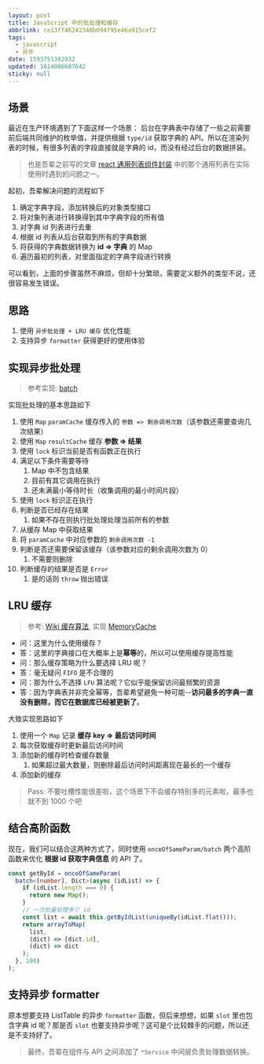 ```yaml
---
layout: post
title: JavaScript 中的批处理和缓存
abbrlink: ce13ff46242348b094f95e46a915cef2
tags:
  - javascript
  - 异步
date: 1593751382932
updated: 1614006687642
sticky: null
---
```


## 场景

最近在生产环境遇到了下面这样一个场景：
后台在字典表中存储了一些之前需要前后端共同维护的枚举值，并提供根据 `type/id` 获取字典的 API。所以在渲染列表的时候，有很多列表的字段直接就是字典的 id，而没有经过后台的数据拼装。

> 也是吾辈之前写的文章 [react 通用列表组件封装](/p/9b07ff8ce6dd4eb08896f6b8191d7181) 中的那个通用列表在实际使用时遇到的问题之一。

起初，吾辈解决问题的流程如下

1.  确定字典字段，添加转换后的对象类型接口
1.  将对象列表进行转换得到其中字典字段的所有值
1.  对字典 id 列表进行去重
1.  根据 id 列表从后台获取到所有的字典数据
1.  将获得的字典数据转换为 **id => 字典** 的 Map
1.  遍历最初的列表，对里面指定的字典字段进行转换

可以看到，上面的步骤虽然不麻烦，但却十分繁琐，需要定义额外的类型不说，还很容易发生错误。

## 思路

1.  使用 `异步批处理 + LRU 缓存` 优化性能
1.  支持异步 `formatter` 获得更好的使用体验

## 实现异步批处理

> 参考实现: [batch](https://github.com/rxliuli/rx-util/blob/dev/src/module/function/batch.ts)

实现批处理的基本思路如下

1.  使用 `Map` `paramCache` 缓存传入的 `参数 => 剩余调用次数`（该参数还需要查询几次结果）
1.  使用 `Map` `resultCache` 缓存 **参数 => 结果**
1.  使用 `lock` 标识当前是否有函数正在执行
1.  满足以下条件需要等待
    1.  Map 中不包含结果
    1.  目前有其它调用在执行
    1.  还未满最小等待时长（收集调用的最小时间片段）
1.  使用 `lock` 标识正在执行
1.  判断是否已经存在结果
    1.  如果不存在则执行批处理处理当前所有的参数
1.  从缓存 Map 中获取结果
1.  将 `paramCache` 中对应参数的 `剩余调用次数 -1`
1.  判断是否还需要保留该缓存（该参数对应的剩余调用次数为 0）
    1.  不需要则删除
1.  判断缓存的结果是否是 `Error`
    1.  是的话则 `throw` 抛出错误

## LRU 缓存

> 参考: [Wiki 缓存算法](https://en.wikipedia.org/wiki/Cache_replacement_policies), 实现 [MemoryCache](https://github.com/rxliuli/rx-util/blob/dev/src/module/cache/MemoryCache.ts)

- 问：这里为什么使用缓存？
- 答：这里的字典接口在大概率上是**幂等**的，所以可以使用缓存提高性能
- 问：那么缓存策略为什么要选择 LRU 呢？
- 答：毫无疑问 `FIFO` 是不合理的
- 问：那为什么不选择 `LFU` 算法呢？它似乎能保留访问最频繁的资源
- 答：因为字典表并非完全幂等，吾辈希望避免一种可能--**访问最多的字典一直没有删除，而它在数据库已经被更新了**。

大致实现思路如下

1.  使用一个 `Map` 记录 **缓存 key => 最后访问时间**
1.  每次获取缓存时更新最后访问时间
1.  添加新的缓存时检查缓存数量
    1.  如果超过最大数量，则删除最后访问时间距离现在最长的一个缓存
1.  添加新的缓存

> Pass: 不要吐槽性能很差啦，这个场景下不会缓存特别多的元素啦，最多也就不到 1000 个吧

## 结合高阶函数

现在，我们可以结合这两种方式了，同时使用 `onceOfSameParam/batch` 两个高阶函数来优化 **根据 id 获取字典信息** 的 API 了。

```ts
const getById = onceOfSameParam(
  batch<[number], Dict>(async (idList) => {
    if (idList.length === 0) {
      return new Map();
    }
    // 一次批量处理多个 id
    const list = await this.getByIdList(uniqueBy(idList.flat()));
    return arrayToMap(
      list,
      (dict) => [dict.id],
      (dict) => dict
    );
  }, 100)
);
```

## 支持异步 formatter

原本想要支持 ListTable 的异步 `formatter` 函数，但后来想想，如果 `slot` 里也包含字典 id 呢？那是否 `slot` 也要支持异步呢？这可是个比较棘手的问题，所以还是不支持好了。

> 最终，吾辈在组件与 API 之间添加了 `*Service` 中间层负责处理数据转换。
